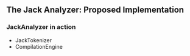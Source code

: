 ## The Jack Analyzer: Proposed Implementation



### JackAnalyzer in action

- JackTokenizer
- CompilationEngine

